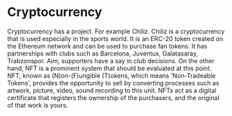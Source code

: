 # Cryptocurrency
Cryptocurrency has a project. For example Chiliz. Chiliz is a cryptocurrency that is used especially in the sports world. It is an ERC-20 token created on the Ethereum network and can be used to purchase fan tokens. It has partnerships with clubs such as Barcelona, ​​Juventus, Galatasaray, Trabzonspor. Aim; supporters have a say in club decisions.  On the other hand, NFT is a prominent system that should be evaluated at this point. NFT, known as (N)on-(F)ungible (T)okens, which means 'Non-Tradeable Tokens', provides the opportunity to sell by converting processes such as artwork, picture, video, sound recording to this unit. NFTs act as a digital certificate that registers the ownership of the purchasers, and the original of that work is yours.
